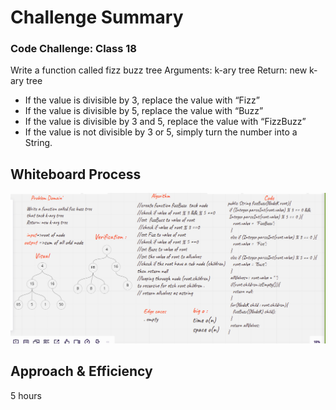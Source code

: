 # Challenge Summary
<!-- Description of the challenge -->
### Code Challenge: Class 18

Write a function called fizz buzz tree
Arguments: k-ary tree
Return: new k-ary tree
* If the value is divisible by 3, replace the value with “Fizz”
* If the value is divisible by 5, replace the value with “Buzz”
* If the value is divisible by 3 and 5, replace the value with “FizzBuzz”
* If the value is not divisible by 3 or 5, simply turn the number into a String.

## Whiteboard Process
<!-- Embedded whiteboard image -->
![](../img/code18.png)


## Approach & Efficiency
<!-- What approach did you take? Why? What is the Big O space/time for this approach? -->
5 hours
